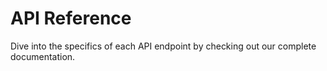 # API Reference

Dive into the specifics of each API endpoint by checking out our complete documentation.
